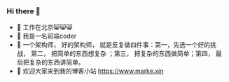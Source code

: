 ### Hi there 👋

- 🔭 工作在北京😸😸😸
- 🌱 我是一名前端coder
- 👯 一个架构师， 好的架构师， 就是反复做四件事：第一，先选一个好的挑战， 第二， 把简单的东西想复杂 ；第三， 把复杂的东西做简单；第四， 最后把复杂的东西讲简单。
- 🤔 欢迎大家来到我的博客小站 https://www.marke.xin

<div style="display: flex;">
  <img style="flex: 1" src="https://github-readme-stats.vercel.app/api/top-langs/?username=markexin&hide=javascript,html)](https://github.com/anuraghazra/github-readme-stats" alt="" />
  <img style="flex: 1; margin-left: 10px" src="https://github-readme-stats.vercel.app/api?username=markexin&count_private=true" alt="" />
</div>

<!--
**markexin/markexin** is a ✨ _special_ ✨ repository because its `README.md` (this file) appears on your GitHub profile.

Here are some ideas to get you started:

- 🔭 I’m currently working on ...
- 🌱 I’m currently learning ...
- 👯 I’m looking to collaborate on ...
- 🤔 I’m looking for help with ...
- 💬 Ask me about ...
- 📫 How to reach me: ...
- 😄 Pronouns: ...
- ⚡ Fun fact: ...
-->
